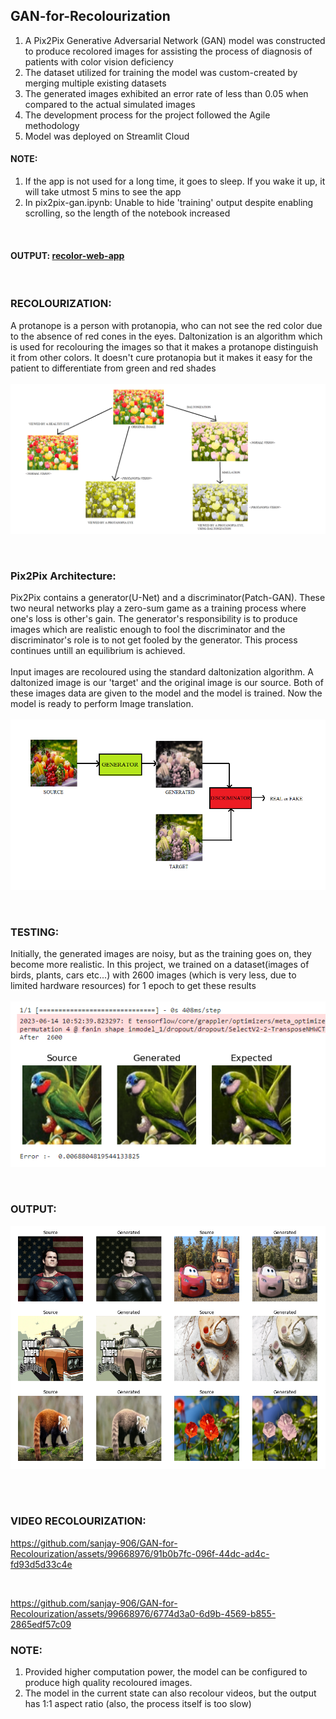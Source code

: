 ## GAN-for-Recolourization
1. A Pix2Pix Generative Adversarial Network (GAN) model was constructed to produce recolored images for assisting
the process of diagnosis of patients with color vision deficiency
2. The dataset utilized for training the model was custom-created by merging multiple existing datasets
3. The generated images exhibited an error rate of less than 0.05 when compared to the actual simulated images
4. The development process for the project followed the Agile methodology
5. Model was deployed on Streamlit Cloud<br>

#### NOTE: <br>
1. If the app is not used for a long time, it goes to sleep. If you wake it up, it will take utmost 5 mins to see the app
2. In pix2pix-gan.ipynb: Unable to hide 'training' output despite enabling scrolling, so the length of the notebook increased
<br>

#### OUTPUT: <a href="https://sanjay906-gan-recolourization-mebu9asdk0q.streamlit.app/" target="_blank">recolor-web-app</a>
<br>

### RECOLOURIZATION:<br>
A protanope is a person with protanopia, who can not see the red color due to the absence of red cones in the eyes. Daltonization is an algorithm which is used for recolouring the images so that it makes a protanope distinguish it from other colors. It doesn't cure protanopia but it makes it easy for the patient to differentiate from green and red shades<br>
<br>
![recolor](https://raw.githubusercontent.com/sanjay-906/GAN-for-Recolourization/main/pictures/expression.png)

<br>

### Pix2Pix Architecture:<br>
Pix2Pix contains a generator(U-Net) and a discriminator(Patch-GAN). These two neural networks play a zero-sum game as a training process where one's loss is other's gain. The generator's responsibility is to produce images which are realistic enough to fool the discriminator and the discriminator's role is to not get fooled by the generator. This process continues untill an equilibrium is achieved. <br>
<br>
Input images are recoloured using the standard daltonization algorithm. A daltonized image is our 'target' and the original image is our source. Both of these images data are given to the model and the model is trained. Now the model is ready to perform Image translation. <br>
<br>
![arch](https://raw.githubusercontent.com/sanjay-906/GAN-for-Recolourization/main/pictures/Arch.png)

<br>

### TESTING:<br>
Initially, the generated images are noisy, but as the training goes on, they become more realistic. In this project, we trained on a dataset(images of birds, plants, cars etc...) with 2600 images (which is very less, due to limited hardware resources) for 1 epoch to get these results<br>
<br>
![testing](https://raw.githubusercontent.com/sanjay-906/GAN-for-Recolourization/main/pictures/testing.png)

<br>

### OUTPUT:<br>

![output](https://raw.githubusercontent.com/sanjay-906/GAN-for-Recolourization/main/pictures/output1.png)

<br>
<br>

### VIDEO RECOLOURIZATION:<br>



https://github.com/sanjay-906/GAN-for-Recolourization/assets/99668976/91b0b7fc-096f-44dc-ad4c-fd93d5d33c4e

<br>


https://github.com/sanjay-906/GAN-for-Recolourization/assets/99668976/6774d3a0-6d9b-4569-b855-2865edf57c09



### NOTE:<br>
1. Provided higher computation power, the model can be configured to produce high quality recoloured images.
2. The model in the current state can also recolour videos, but the output has 1:1 aspect ratio (also, the process itself is too slow)
